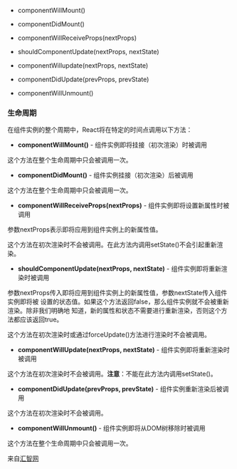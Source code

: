 - componentWillMount()
- componentDidMount()
- componentWillReceiveProps(nextProps)
- shouldComponentUpdate(nextProps, nextState)
- componentWillupdate(nextProps, nextState)


- componentDidUpdate(prevProps, prevState)
- componentWillUnmount()

### 生命周期

在组件实例的整个周期中，React将在特定的时间点调用以下方法：

- **componentWillMount()** - 组件实例即将挂接（初次渲染）时被调用

这个方法在整个生命周期中只会被调用一次。

- **componentDidMount()** - 组件实例挂接（初次渲染）后被调用

这个方法在整个生命周期中只会被调用一次。

- **componentWillReceiveProps(nextProps)** - 组件实例即将设置新属性时被调用

参数nextProps表示即将应用到组件实例上的新属性值。

这个方法在初次渲染时不会被调用。在此方法内调用setState()不会引起重新渲染。

- **shouldComponentUpdate(nextProps, nextState)** - 组件实例即将重新渲染时被调用

参数nextProps传入即将应用到组件实例上的新属性值，参数nextState传入组件实例即将被 设置的状态值。如果这个方法返回false，那么组件实例就不会被重新渲染。除非我们明确地 知道，新的属性和状态不需要进行重新渲染，否则这个方法都应该返回true。

这个方法在初次渲染时或通过forceUpdate()方法进行渲染时不会被调用。

- **componentWillUpdate(nextProps, nextState)** - 组件实例即将重新渲染时被调用

这个方法在初次渲染时不会被调用。**注意**：不能在此方法内调用setState()。

- **componentDidUpdate(prevProps, prevState)** - 组件实例重新渲染后被调用

这个方法在初次渲染时不会被调用。

- **componentWillUnmount()** - 组件实例即将从DOM树移除时被调用

这个方法在整个生命周期中只会被调用一次。

来自[汇智网](http://www.hubwiz.com/class/552762019964049d1872fc88)